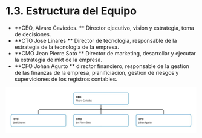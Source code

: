 

# 1.3. Estructura del Equipo

- **CEO, Alvaro Caviedes. ** Director ejecutivo, vision y estrategia, toma de decisiones.
- **CTO Jose Linares ** Director de tecnologia, responsable de la estrategia de la tecnologia de la empresa.
- **CMO Jean Pierre Soto ** Director de marketing, desarrollar y ejecutar la estrategia de mkt de la empresa.
- **CFO Johan Agurto ** director financiero, responsable de la gestion de las finanzas de la empresa, planificiacion, gestion de riesgos y superviciones de los registros contables.

![estructura organizacional](estructura_organizacional.JPG)
